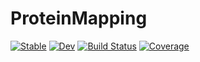 # ProteinMapping

[![Stable](https://img.shields.io/badge/docs-stable-blue.svg)](https://damourChris.github.io/ProteinMapping.jl/stable/)
[![Dev](https://img.shields.io/badge/docs-dev-blue.svg)](https://damourChris.github.io/ProteinMapping.jl/dev/)
[![Build Status](https://github.com/damourChris/ProteinMapping.jl/actions/workflows/CI.yml/badge.svg?branch=main)](https://github.com/damourChris/ProteinMapping.jl/actions/workflows/CI.yml?query=branch%3Amain)
[![Coverage](https://codecov.io/gh/damourChris/ProteinMapping.jl/branch/main/graph/badge.svg)](https://codecov.io/gh/damourChris/ProteinMapping.jl)
